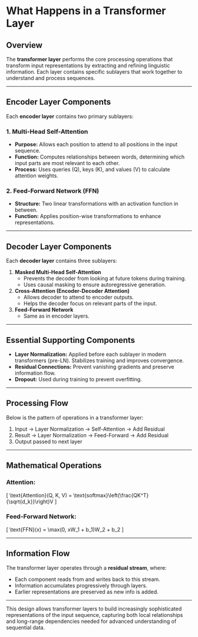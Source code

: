 # What Happens in a Transformer Layer

## Overview

The **transformer layer** performs the core processing operations that transform input representations by extracting and refining linguistic information. Each layer contains specific sublayers that work together to understand and process sequences.

---

## Encoder Layer Components

Each **encoder layer** contains two primary sublayers:

### 1. Multi-Head Self-Attention
- **Purpose:** Allows each position to attend to all positions in the input sequence.
- **Function:** Computes relationships between words, determining which input parts are most relevant to each other.
- **Process:** Uses queries (Q), keys (K), and values (V) to calculate attention weights.

### 2. Feed-Forward Network (FFN)
- **Structure:** Two linear transformations with an activation function in between.
- **Function:** Applies position-wise transformations to enhance representations.

---

## Decoder Layer Components

Each **decoder layer** contains three sublayers:
1. **Masked Multi-Head Self-Attention**
    - Prevents the decoder from looking at future tokens during training.
    - Uses causal masking to ensure autoregressive generation.
2. **Cross-Attention (Encoder-Decoder Attention)**
    - Allows decoder to attend to encoder outputs.
    - Helps the decoder focus on relevant parts of the input.
3. **Feed-Forward Network**
    - Same as in encoder layers.

---

## Essential Supporting Components

- **Layer Normalization:** Applied before each sublayer in modern transformers (pre-LN). Stabilizes training and improves convergence.
- **Residual Connections:** Prevent vanishing gradients and preserve information flow.
- **Dropout:** Used during training to prevent overfitting.

---

## Processing Flow

Below is the pattern of operations in a transformer layer:

1. Input → Layer Normalization → Self-Attention → Add Residual
2. Result → Layer Normalization → Feed-Forward → Add Residual  
3. Output passed to next layer

---

## Mathematical Operations

### Attention:
\[
\text{Attention}(Q, K, V) = \text{softmax}\left(\frac{QK^T}{\sqrt{d_k}}\right)V
\]

### Feed-Forward Network:
\[
\text{FFN}(x) = \max(0, xW_1 + b_1)W_2 + b_2
\]

---

## Information Flow

The transformer layer operates through a **residual stream**, where:
- Each component reads from and writes back to this stream.
- Information accumulates progressively through layers.
- Earlier representations are preserved as new info is added.

---

This design allows transformer layers to build increasingly sophisticated representations of the input sequence, capturing both local relationships and long-range dependencies needed for advanced understanding of sequential data.
